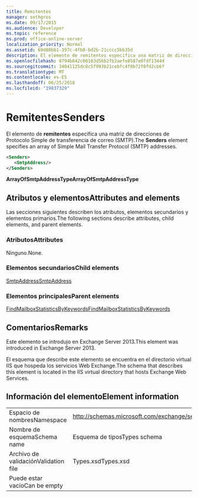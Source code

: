 ```yaml
---
title: Remitentes
manager: sethgros
ms.date: 09/17/2015
ms.audience: Developer
ms.topic: reference
ms.prod: office-online-server
localization_priority: Normal
ms.assetid: 69d88bb1-397c-4fb8-bd2b-21cccc5bb35d
description: El elemento de remitentes especifica una matriz de direcciones de Protocolo Simple de transferencia de correo (SMTP).
ms.openlocfilehash: 0794b042c00183d56b2fb2aefe8587e0fdf1344d
ms.sourcegitcommit: 34041125dc8c5f993b21cebfc4f8b72f0fd2cb6f
ms.translationtype: MT
ms.contentlocale: es-ES
ms.lasthandoff: 06/25/2018
ms.locfileid: "19837329"
---
```

# <a name="senders"></a><span data-ttu-id="d7f0a-103">Remitentes</span><span class="sxs-lookup"><span data-stu-id="d7f0a-103">Senders</span></span>

<span data-ttu-id="d7f0a-104">El elemento de **remitentes** especifica una matriz de direcciones de Protocolo Simple de transferencia de correo (SMTP).</span><span class="sxs-lookup"><span data-stu-id="d7f0a-104">The **Senders** element specifies an array of Simple Mail Transfer Protocol (SMTP) addresses.</span></span> 
  
```XML
<Senders>
   <SmtpAddress/>
</Senders>
```

 <span data-ttu-id="d7f0a-105">**ArrayOfSmtpAddressType**</span><span class="sxs-lookup"><span data-stu-id="d7f0a-105">**ArrayOfSmtpAddressType**</span></span>
## <a name="attributes-and-elements"></a><span data-ttu-id="d7f0a-106">Atributos y elementos</span><span class="sxs-lookup"><span data-stu-id="d7f0a-106">Attributes and elements</span></span>

<span data-ttu-id="d7f0a-107">Las secciones siguientes describen los atributos, elementos secundarios y elementos primarios.</span><span class="sxs-lookup"><span data-stu-id="d7f0a-107">The following sections describe attributes, child elements, and parent elements.</span></span>
  
### <a name="attributes"></a><span data-ttu-id="d7f0a-108">Atributos</span><span class="sxs-lookup"><span data-stu-id="d7f0a-108">Attributes</span></span>

<span data-ttu-id="d7f0a-109">Ninguno.</span><span class="sxs-lookup"><span data-stu-id="d7f0a-109">None.</span></span>
  
### <a name="child-elements"></a><span data-ttu-id="d7f0a-110">Elementos secundarios</span><span class="sxs-lookup"><span data-stu-id="d7f0a-110">Child elements</span></span>

[<span data-ttu-id="d7f0a-111">SmtpAddress</span><span class="sxs-lookup"><span data-stu-id="d7f0a-111">SmtpAddress</span></span>](smtpaddress.md)
  
### <a name="parent-elements"></a><span data-ttu-id="d7f0a-112">Elementos principales</span><span class="sxs-lookup"><span data-stu-id="d7f0a-112">Parent elements</span></span>

[<span data-ttu-id="d7f0a-113">FindMailboxStatisticsByKeywords</span><span class="sxs-lookup"><span data-stu-id="d7f0a-113">FindMailboxStatisticsByKeywords</span></span>](findmailboxstatisticsbykeywords.md)
  
## <a name="remarks"></a><span data-ttu-id="d7f0a-114">Comentarios</span><span class="sxs-lookup"><span data-stu-id="d7f0a-114">Remarks</span></span>

<span data-ttu-id="d7f0a-115">Este elemento se introdujo en Exchange Server 2013.</span><span class="sxs-lookup"><span data-stu-id="d7f0a-115">This element was introduced in Exchange Server 2013.</span></span>
  
<span data-ttu-id="d7f0a-116">El esquema que describe este elemento se encuentra en el directorio virtual IIS que hospeda los servicios Web Exchange.</span><span class="sxs-lookup"><span data-stu-id="d7f0a-116">The schema that describes this element is located in the IIS virtual directory that hosts Exchange Web Services.</span></span>
  
## <a name="element-information"></a><span data-ttu-id="d7f0a-117">Información del elemento</span><span class="sxs-lookup"><span data-stu-id="d7f0a-117">Element information</span></span>

|||
|:-----|:-----|
|<span data-ttu-id="d7f0a-118">Espacio de nombres</span><span class="sxs-lookup"><span data-stu-id="d7f0a-118">Namespace</span></span>  <br/> |http://schemas.microsoft.com/exchange/services/2006/types  <br/> |
|<span data-ttu-id="d7f0a-119">Nombre de esquema</span><span class="sxs-lookup"><span data-stu-id="d7f0a-119">Schema name</span></span>  <br/> |<span data-ttu-id="d7f0a-120">Esquema de tipos</span><span class="sxs-lookup"><span data-stu-id="d7f0a-120">Types schema</span></span>  <br/> |
|<span data-ttu-id="d7f0a-121">Archivo de validación</span><span class="sxs-lookup"><span data-stu-id="d7f0a-121">Validation file</span></span>  <br/> |<span data-ttu-id="d7f0a-122">Types.xsd</span><span class="sxs-lookup"><span data-stu-id="d7f0a-122">Types.xsd</span></span>  <br/> |
|<span data-ttu-id="d7f0a-123">Puede estar vacío</span><span class="sxs-lookup"><span data-stu-id="d7f0a-123">Can be empty</span></span>  <br/> ||
   

